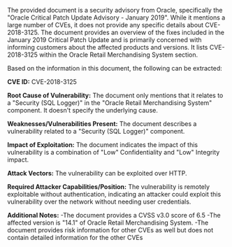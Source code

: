 The provided document is a security advisory from Oracle, specifically the "Oracle Critical Patch Update Advisory - January 2019". While it mentions a large number of CVEs, it does not provide any specific details about CVE-2018-3125. The document provides an overview of the fixes included in the January 2019 Critical Patch Update and is primarily concerned with informing customers about the affected products and versions. It lists CVE-2018-3125 within the Oracle Retail Merchandising System section.

Based on the information in this document, the following can be extracted:

**CVE ID:** CVE-2018-3125

**Root Cause of Vulnerability:** The document only mentions that it relates to a "Security (SQL Logger)" in the "Oracle Retail Merchandising System" component. It doesn't specify the underlying cause.

**Weaknesses/Vulnerabilities Present:** The document describes a vulnerability related to a "Security (SQL Logger)" component.

**Impact of Exploitation:** The document indicates the impact of this vulnerability is a combination of "Low" Confidentiality and "Low" Integrity impact.

**Attack Vectors:** The vulnerability can be exploited over HTTP.

**Required Attacker Capabilities/Position:**  The vulnerability is remotely exploitable without authentication, indicating an attacker could exploit this vulnerability over the network without needing user credentials.

**Additional Notes:**
-The document provides a CVSS v3.0 score of 6.5
-The affected version is "14.1" of Oracle Retail Merchandising System.
-The document provides risk information for other CVEs as well but does not contain detailed information for the other CVEs